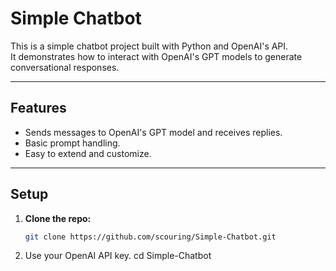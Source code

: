 # Simple Chatbot

This is a simple chatbot project built with Python and OpenAI's API.  
It demonstrates how to interact with OpenAI's GPT models to generate conversational responses.

---

## Features

- Sends messages to OpenAI's GPT model and receives replies.
- Basic prompt handling.
- Easy to extend and customize.

---

## Setup

1. **Clone the repo:**

   ```bash
   git clone https://github.com/scouring/Simple-Chatbot.git

2. Use your OpenAI API key.
   cd Simple-Chatbot


